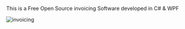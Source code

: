 This is a Free Open Source invoicing Software developed in C# & WPF

![invoicing](https://github.com/munashet/RiverInvoicing/assets/38461515/d811d95d-bc71-4cda-bea5-23d430231d14)

